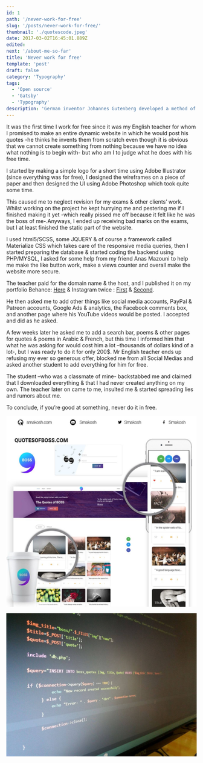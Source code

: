 ```yaml
---
id: 1
path: '/never-work-for-free'
slug: '/posts/never-work-for-free/'
thumbnail: './quotescode.jpeg'
date: 2017-03-02T16:45:01.889Z
edited:
next: '/about-me-so-far'
title: 'Never work for free'
template: 'post'
draft: false
category: 'Typography'
tags:
  - 'Open source'
  - 'Gatsby'
  - 'Typography'
description: 'German inventor Johannes Gutenberg developed a method of movable type and used it to create one of the western world’s first major printed books, the “Forty–Two–Line” Bible.'
---
```


It was the first time I work for free since it was my English teacher for whom I promised to make an entire dynamic website in which he would post his quotes -he thinks he invents them from scratch even though it is obvious that we cannot create something from nothing because we have no idea what nothing is to begin with- but who am I to judge what he does with his free time.

I started by making a simple logo for a short time using Adobe Illustrator (since everything was for free), I designed the wireframes on a piece of paper and then designed the UI using Adobe Photoshop which took quite some time.

This caused me to neglect revision for my exams & other clients’ work. Whilst working on the project he kept hurrying me and pestering me if I finished making it yet -which really pissed me off because it felt like he was the boss of me-.Anyways, I ended up receiving bad marks on the exams, but I at least finished the static part of the website.

I used html5/SCSS, some JQUERY & of course a framework called Materialize CSS which takes care of the responsive media queries, then I started preparing the database & started coding the backend using PHP/MYSQL, I asked for some help from my friend Anas Mazouni to help me make the like button work, make a views counter and overall make the website more secure.

The teacher paid for the domain name & the host, and I published it on my portfolio Behance: [Here](https://www.behance.net/gallery/46963503/Quotes-of-Boss-web-app) & Instagram twice : [First](https://www.instagram.com/p/BO0f_O_AhC7) & [Second](https://www.instagram.com/p/BPIBhn5gn6h).

He then asked me to add other things like social media accounts, PayPal & Patreon accounts, Google Ads & analytics, the Facebook comments box, and another page where his YouTube videos would be posted. I accepted and did as he asked.

A few weeks later he asked me to add a search bar, poems & other pages for quotes & poems in Arabic & French, but this time I informed him that what he was asking for would cost him a lot –thousands of dollars kind of a lot-, but I was ready to do it for only 200\$. Mr English teacher ends up refusing my ever so generous offer, blocked me from all Social Medias and asked another student to add everything for him for free.

The student –who was a classmate of mine- backstabbed me and claimed that I downloaded everything & that I had never created anything on my own. The teacher later on came to me, insulted me & started spreading lies and rumors about me.

To conclude, if you’re good at something, never do it in free.

![quotes UI](quotesof.jpeg)

![quotes php code](quotescode.jpeg 'Yep that’s the database table name, go ahead and shut it down if you’d like :D')
